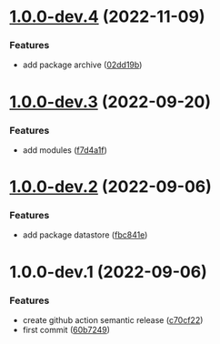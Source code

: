 # [1.0.0-dev.4](https://github.com/jaak-ai/jaak-dabos/compare/v1.0.0-dev.3...v1.0.0-dev.4) (2022-11-09)


### Features

* add package archive ([02dd19b](https://github.com/jaak-ai/jaak-dabos/commit/02dd19bf1279eba2bdf2145015046ec0abbb1928))

# [1.0.0-dev.3](https://github.com/jaak-ai/jaak-dabos/compare/v1.0.0-dev.2...v1.0.0-dev.3) (2022-09-20)


### Features

* add modules ([f7d4a1f](https://github.com/jaak-ai/jaak-dabos/commit/f7d4a1f5441ebaa9caa445b10746e844bf41cb98))

# [1.0.0-dev.2](https://github.com/jaak-ai/jaak-dabos/compare/v1.0.0-dev.1...v1.0.0-dev.2) (2022-09-06)


### Features

* add package datastore ([fbc841e](https://github.com/jaak-ai/jaak-dabos/commit/fbc841e27bd9f30d73e847fac8126124f546bef7))

# 1.0.0-dev.1 (2022-09-06)


### Features

* create github action semantic release ([c70cf22](https://github.com/jaak-ai/jaak-dabos/commit/c70cf225c47eba1731a3913a83b451fa7e712887))
* first commit ([60b7249](https://github.com/jaak-ai/jaak-dabos/commit/60b72499f9dd84ae15aa23ec7257be8f627893a2))
